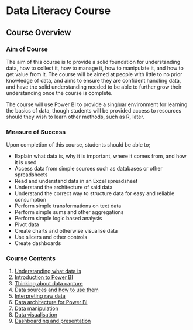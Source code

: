 # Data Literacy Course

## Course Overview

### Aim of Course
The aim of this course is to provide a solid foundation for understanding data, how to collect it, how to manage it, how to manipulate it, and how to get value from it. The course will be aimed at people with little to no prior knowledge of data, and aims to ensure they are confident handling data, and have the solid understanding needed to be able to further grow their understanding once the course is complete.

The course will use Power BI to provide a singluar environment for learning the basics of data, though students will be provided access to resources should they wish to learn other methods, such as R, later.

### Measure of Success
Upon completion of this course, students should be able to;

 - Explain what data is, why it is important, where it comes from, and how it is used
 - Access data from simple sources such as databases or other spreadsheets
 - Read and understand data in an Excel spreadsheet
 - Understand the architecture of said data
 - Understand the correct way to structure data for easy and reliable consumption
 - Perform simple transformations on text data
 - Perform simple sums and other aggregations
 - Perform simple logic based analysis
 - Pivot data
 - Create charts and otherwise visualise data
 - Use slicers and other controls
 - Create dashboards
 
### Course Contents
 1. [Understanding what data is](UnderstandingData.md)
 2. [Introduction to Power BI](PowerBI.md)
 2. [Thinking about data capture](DataCapture.md)
 3. [Data sources and how to use them](DataSources.md)
 4. [Interpreting raw data](InterpretingData.md)
 5. [Data architecture for Power BI](PowerBIArchitecture.md)
 6. [Data manipulation](DataManipulation.md)
 7. [Data visualisation](DataVisualisation.md)
 8. [Dashboarding and presentation](Daashboarding.md)
